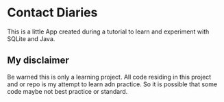 # Contact Diaries
This is a little App created during a tutorial to learn and experiment with SQLite and Java.

## My disclaimer
Be warned this is only a learning project. All code residing in this project and or repo is my attempt to learn adn practice.
So it is possible that some code maybe not best practice or standard.